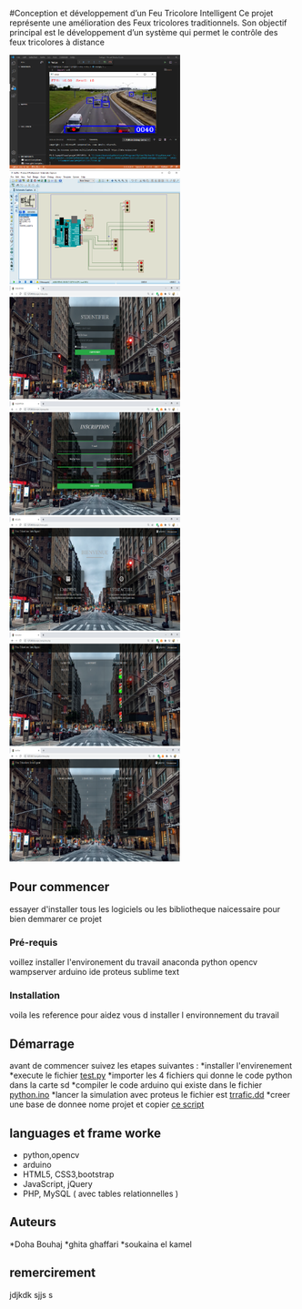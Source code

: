 #Conception et développement d’un Feu Tricolore Intelligent
Ce projet représente une amélioration des Feux tricolores  traditionnels. 
Son objectif principal est le développement d’un système qui permet le contrôle des feux tricolores à distance
<div>
<img src="https://github.com/doha-doha/pfe/blob/master/z.PNG" width="300" height="200" /><img src="https://github.com/doha-doha/pfe/blob/master/x.PNG" width="300" height="200" /><img src="https://github.com/doha-doha/pfe/blob/master/a.PNG" width="300" height="200" /><img src="https://github.com/doha-doha/pfe/blob/master/b.PNG" width="300" height="200" /><img src="https://github.com/doha-doha/pfe/blob/master/c.PNG" width="300" height="200" /><img src="https://github.com/doha-doha/pfe/blob/master/d.PNG" width="300" height="200" /><img src="https://github.com/doha-doha/pfe/blob/master/e.PNG" width="300" height="200" />
</div>

## Pour commencer
essayer d'installer tous les logiciels ou les bibliotheque naicessaire pour bien demmarer ce projet 
### Pré-requis
voillez installer l'environement du travail 
anaconda
python opencv
wampserver 
arduino ide
proteus
sublime text


### Installation 
voila les reference pour aidez vous d installer l environnement du travail


## Démarrage
avant de commencer suivez les etapes suivantes :
*installer l'envirenement
*execute le fichier [test.py](hhh)
*importer les 4 fichiers qui donne le code python dans la carte sd 
*compiler le code arduino qui existe dans le fichier [python.ino]()
*lancer la simulation avec proteus le fichier est [trrafic.dd]() 
*creer une base de donnee nome projet 
et copier  [ce script](https://i.imgur.com/GYTttJ5.png)


## languages et frame worke

+ python,opencv
+ arduino
+ HTML5, CSS3,bootstrap
+ JavaScript, jQuery
+ PHP, MySQL ( avec tables relationnelles )

## Auteurs
*Doha Bouhaj
*ghita ghaffari
*soukaina el kamel
## remercirement 
jdjkdk
sjjs
s



